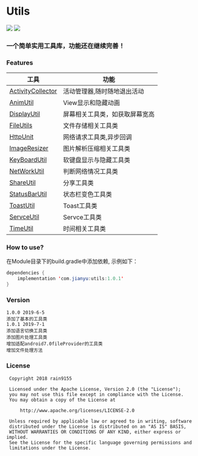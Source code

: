 # Utils
[![](https://jitpack.io/v/rain9155/RUtils.svg)](https://jitpack.io/#rain9155/RUtils) 
[![](license.png)](http://www.apache.org/licenses/LICENSE-2.0)

### 一个简单实用工具库，功能还在继续完善！
### Features
|工具|功能|
|--|--|
|[ActivityCollector](utils/src/main/java/com/example/utils/ActivityCollector.java)|活动管理器,随时随地退出活动|
|[AnimUtil](utils/src/main/java/com/example/utils/AnimUtils.java)|View显示和隐藏动画|
|[DisplayUtil](utils/src/main/java/com/example/utils/DisplayUtils.java)|屏幕相关工具类，如获取屏幕宽高|
|[FileUtils](utils/src/main/java/com/example/utils/FileUtils.java)|文件存储相关工具类|
|[HttpUnit](utils/src/main/java/com/example/utils/HttpUnits.java)|网络请求工具类,异步回调|
|[ImageResizer](utils/src/main/java/com/example/utils/ImageResizer.java)|图片解析压缩相关工具类|
|[KeyBoardUtil](utils/src/main/java/com/example/utils/KeyBoardUtils.java)|软键盘显示与隐藏工具类|
|[NetWorkUtil](utils/src/main/java/com/example/utils/NetWorkUtils.java)|判断网络情况工具类|
|[ShareUtil](utils/src/main/java/com/example/utils/ShareUtils.java)|分享工具类|
|[StatusBarUtil](utils/src/main/java/com/example/utils/StatusBarUtils.java)|状态栏变色工具类|
|[ToastUtil](utils/src/main/java/com/example/utils/ToastUtils.java)|Toast工具类|
|[ServceUtil](utils/src/main/java/com/example/utils/ServiceUtils.java)|Servce工具类|
|[TimeUtil](utils/src/main/java/com/example/utils/TimeUtils.java)|时间相关工具类|
### How to use?

在Module目录下的build.gradle中添加依赖, 示例如下：
```java
dependencies {
    implementation 'com.jianyu:utils:1.0.1'
}

```
### Version
```
1.0.0 2019-6-5 
添加了基本的工具类
1.0.1 2019-7-1
添加语言切换工具类
添加图片处理工具类
增加适配android7.0fileProvider的工具类
增加文件处理方法
```
### License
```
 Copyright 2018 rain9155
 
 Licensed under the Apache License, Version 2.0 (the "License");
 you may not use this file except in compliance with the License.
 You may obtain a copy of the License at

     http://www.apache.org/licenses/LICENSE-2.0

 Unless required by applicable law or agreed to in writing, software
 distributed under the License is distributed on an "AS IS" BASIS,
 WITHOUT WARRANTIES OR CONDITIONS OF ANY KIND, either express or implied.
 See the License for the specific language governing permissions and
 limitations under the License.
```
